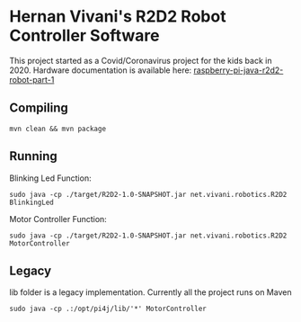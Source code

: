# Hernan Vivani's R2D2 Robot Controller Software

This project started as a Covid/Coronavirus project for the kids back in 2020. Hardware documentation is available here:
[raspberry-pi-java-r2d2-robot-part-1](https://vivani.net/2020/04/27/raspberry-pi-java-r2d2-robot-part-1/)


## Compiling
```
mvn clean && mvn package
```

## Running

Blinking Led Function:
```
sudo java -cp ./target/R2D2-1.0-SNAPSHOT.jar net.vivani.robotics.R2D2 BlinkingLed
```
Motor Controller Function:
```
sudo java -cp ./target/R2D2-1.0-SNAPSHOT.jar net.vivani.robotics.R2D2 MotorController
```

## Legacy

lib folder is a legacy implementation. Currently all the project runs on Maven

```
sudo java -cp .:/opt/pi4j/lib/'*' MotorController
```
